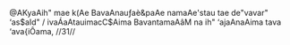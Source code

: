 @AKyaAih" mae k(Ae BavaAnauƒaè&paAe
namaAe'stau tae de"vavar" ‘as$aId" /
ivaÁaAtauimacC$Aima BavantamaAâM
na ih" ‘ajaAnaAima tava ‘ava{iÔama, //31//